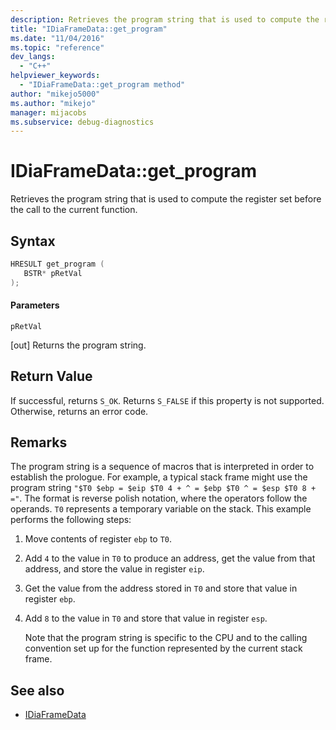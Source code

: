 ```yaml
---
description: Retrieves the program string that is used to compute the register set before the call to the current function.
title: "IDiaFrameData::get_program"
ms.date: "11/04/2016"
ms.topic: "reference"
dev_langs:
  - "C++"
helpviewer_keywords:
  - "IDiaFrameData::get_program method"
author: "mikejo5000"
ms.author: "mikejo"
manager: mijacobs
ms.subservice: debug-diagnostics
---
```


# IDiaFrameData::get_program

Retrieves the program string that is used to compute the register set before the call to the current function.

## Syntax

```c++
HRESULT get_program ( 
   BSTR* pRetVal
);
```

#### Parameters

 `pRetVal`

[out] Returns the program string.

## Return Value

If successful, returns `S_OK`. Returns `S_FALSE` if this property is not supported. Otherwise, returns an error code.

## Remarks

The program string is a sequence of macros that is interpreted in order to establish the prologue. For example, a typical stack frame might use the program string `"$T0 $ebp = $eip $T0 4 + ^ = $ebp $T0 ^ = $esp $T0 8 + ="`. The format is reverse polish notation, where the operators follow the operands. `T0` represents a temporary variable on the stack. This example performs the following steps:

1. Move contents of register `ebp` to `T0`.

2. Add `4` to the value in `T0` to produce an address, get the value from that address, and store the value in register `eip`.

3. Get the value from the address stored in `T0` and store that value in register `ebp`.

4. Add `8` to the value in `T0` and store that value in register `esp`.

   Note that the program string is specific to the CPU and to the calling convention set up for the function represented by the current stack frame.

## See also

- [IDiaFrameData](../../debugger/debug-interface-access/idiaframedata.md)
